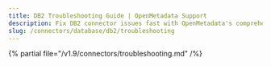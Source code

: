 ```yaml
---
title: DB2 Troubleshooting Guide | OpenMetadata Support
description: Fix DB2 connector issues fast with OpenMetadata's comprehensive troubleshooting guide. Get expert solutions for common problems and errors.
slug: /connectors/database/db2/troubleshooting
---
```


{% partial file="/v1.9/connectors/troubleshooting.md" /%}
